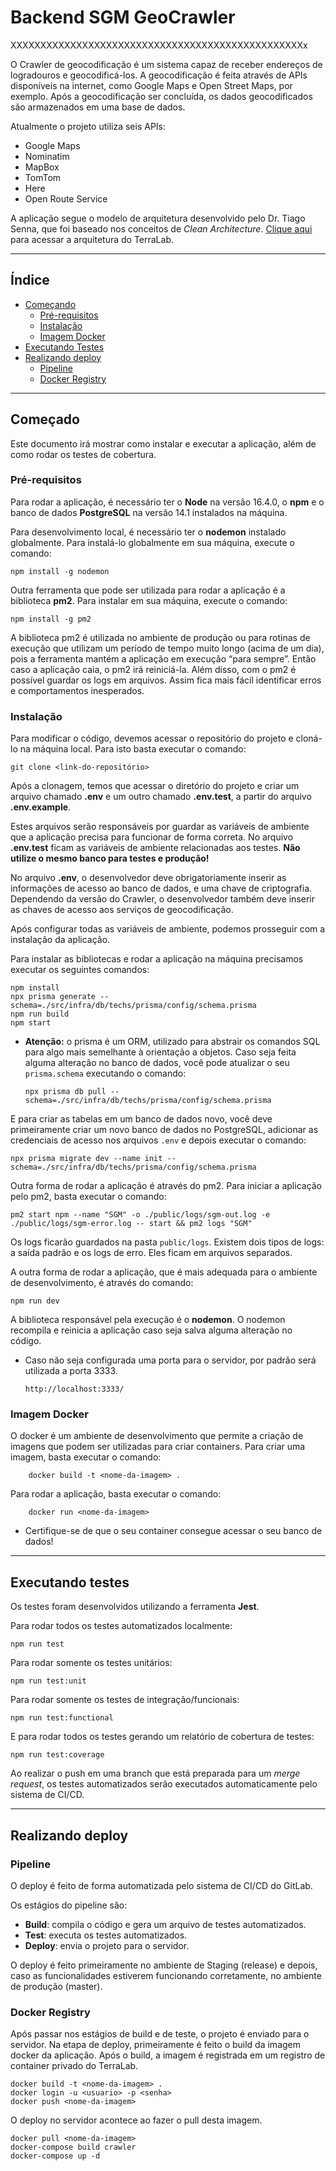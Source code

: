 # Backend SGM GeoCrawler
XXXXXXXXXXXXXXXXXXXXXXXXXXXXXXXXXXXXXXXXXXXXXXXXXx

O Crawler de geocodificação é um sistema capaz de receber endereços de logradouros e geocodificá-los. A geocodificação é feita através de APIs disponíveis na internet, como Google Maps e Open Street Maps, por exemplo. Após a geocodificação ser concluída, os dados geocodificados são armazenados em uma base de dados.

Atualmente o projeto utiliza seis APIs:

-   Google Maps
-   Nominatim
-   MapBox
-   TomTom
-   Here
-   Open Route Service

A aplicação segue o modelo de arquitetura desenvolvido pelo Dr. Tiago Senna, que foi baseado nos conceitos de _Clean Architecture_. [Clique aqui](https://whimsical.com/EYVdcCWXbQ8d2nHKz84ihE) para acessar a arquitetura do TerraLab.

<hr>

## Índice

-   [Começando](#começado)
    -   [Pré-requisitos](#pré-requisitos)
    -   [Instalação](#instalação)
    -   [Imagem Docker](#imagem-docker)
-   [Executando Testes](#executando-testes)
-   [Realizando deploy](#realizando-deploy)
    -   [Pipeline](#pipeline)
    -   [Docker Registry](#docker-registry)

<hr/>

## Começado

Este documento irá mostrar como instalar e executar a aplicação, além de como rodar os testes de cobertura.

### Pré-requisitos

Para rodar a aplicação, é necessário ter o **Node** na versão 16.4.0, o **npm** e o banco de dados **PostgreSQL** na versão 14.1 instalados na máquina.

Para desenvolvimento local, é necessário ter o **nodemon** instalado globalmente. Para instalá-lo globalmente em sua máquina, execute o comando:

    npm install -g nodemon

Outra ferramenta que pode ser utilizada para rodar a aplicação é a biblioteca **pm2**. Para instalar em sua máquina, execute o comando:

    npm install -g pm2

A biblioteca pm2 é utilizada no ambiente de produção ou para rotinas de execução que utilizam um período de tempo muito longo (acima de um dia), pois a ferramenta mantém a aplicação em execução “para sempre”. Então caso a aplicação caia, o pm2 irá reiniciá-la. Além disso, com o pm2 é possível guardar os logs em arquivos. Assim fica mais fácil identificar erros e comportamentos inesperados.

### Instalação

Para modificar o código, devemos acessar o repositório do projeto e cloná-lo na máquina local. Para isto basta executar o comando:

    git clone <link-do-repositório>

Após a clonagem, temos que acessar o diretório do projeto e criar um arquivo chamado **.env** e um outro chamado **.env.test**, a partir do arquivo **.env.example**.

Estes arquivos serão responsáveis por guardar as variáveis de ambiente que a aplicação precisa para funcionar de forma correta. No arquivo **.env.test** ficam as variáveis de ambiente relacionadas aos testes. **Não utilize o mesmo banco para testes e produção!**

No arquivo **.env**, o desenvolvedor deve obrigatoriamente inserir as informações de acesso ao banco de dados, e uma chave de criptografia. Dependendo da versão do Crawler, o desenvolvedor também deve inserir as chaves de acesso aos serviços de geocodificação.

Após configurar todas as variáveis de ambiente, podemos prosseguir com a instalação da aplicação.

Para instalar as bibliotecas e rodar a aplicação na máquina precisamos executar os seguintes comandos:

    npm install
    npx prisma generate --schema=./src/infra/db/techs/prisma/config/schema.prisma
    npm run build
    npm start

-   **Atenção:** o prisma é um ORM, utilizado para abstrair os comandos SQL para algo mais semelhante à orientação a objetos. Caso seja feita alguma alteração no banco de dados, você pode atualizar o seu `prisma.schema` executando o comando:

        npx prisma db pull --schema=./src/infra/db/techs/prisma/config/schema.prisma

E para criar as tabelas em um banco de dados novo, você deve primeiramente criar um novo banco de dados no PostgreSQL, adicionar as credenciais de acesso nos arquivos `.env` e depois executar o comando:

    npx prisma migrate dev --name init --schema=./src/infra/db/techs/prisma/config/schema.prisma

Outra forma de rodar a aplicação é através do pm2. Para iniciar a aplicação pelo pm2, basta executar o comando:

    pm2 start npm --name "SGM" -o ./public/logs/sgm-out.log -e ./public/logs/sgm-error.log -- start && pm2 logs "SGM"

Os logs ficarão guardados na pasta `public/logs`. Existem dois tipos de logs: a saída padrão e os logs de erro. Eles ficam em arquivos separados.

A outra forma de rodar a aplicação, que é mais adequada para o ambiente de desenvolvimento, é através do comando:

    npm run dev

A biblioteca responsável pela execução é o **nodemon**. O nodemon recompila e reinicia a aplicação caso seja salva alguma alteração no código.

-   Caso não seja configurada uma porta para o servidor, por padrão será utilizada a porta 3333.

        http://localhost:3333/

### Imagem Docker

O docker é um ambiente de desenvolvimento que permite a criação de imagens que podem ser utilizadas para criar containers. Para criar uma imagem, basta executar o comando:

    	docker build -t <nome-da-imagem> .

Para rodar a aplicação, basta executar o comando:

    	docker run <nome-da-imagem>

-   Certifique-se de que o seu container consegue acessar o seu banco de dados!

<hr>

## Executando testes

Os testes foram desenvolvidos utilizando a ferramenta **Jest**.

Para rodar todos os testes automatizados localmente:

    npm run test

Para rodar somente os testes unitários:

    npm run test:unit

Para rodar somente os testes de integração/funcionais:

    npm run test:functional

E para rodar todos os testes gerando um relatório de cobertura de testes:

    npm run test:coverage

Ao realizar o push em uma branch que está preparada para um _merge request_, os testes automatizados serão executados automaticamente pelo sistema de CI/CD.

<hr>

## Realizando deploy

### Pipeline

O deploy é feito de forma automatizada pelo sistema de CI/CD do GitLab.

Os estágios do pipeline são:

-   **Build**: compila o código e gera um arquivo de testes automatizados.
-   **Test**: executa os testes automatizados.
-   **Deploy**: envia o projeto para o servidor.

O deploy é feito primeiramente no ambiente de Staging (release) e depois, caso as funcionalidades estiverem funcionando corretamente, no ambiente de produção (master).

### Docker Registry

Após passar nos estágios de build e de teste, o projeto é enviado para o servidor. Na etapa de deploy, primeiramente é feito o build da imagem docker da aplicação. Após o build, a imagem é registrada em um registro de container privado do TerraLab.

    docker build -t <nome-da-imagem> .
    docker login -u <usuario> -p <senha>
    docker push <nome-da-imagem>

O deploy no servidor acontece ao fazer o pull desta imagem.

    docker pull <nome-da-imagem>
    docker-compose build crawler
    docker-compose up -d
